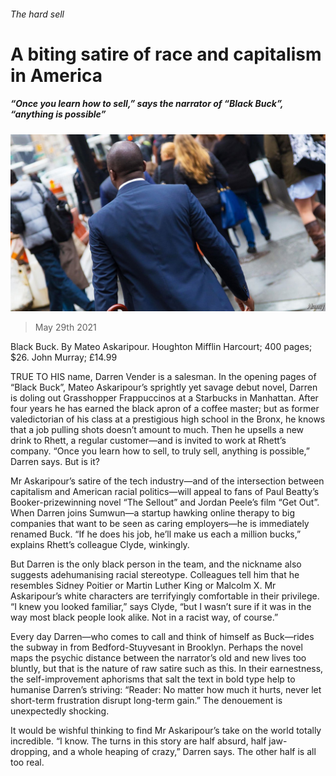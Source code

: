 ###### The hard sell

# A biting satire of race and capitalism in America 

##### “Once you learn how to sell,” says the narrator of “Black Buck”, “anything is possible” 

![image](images/20210529_BKP003_0.jpg) 

> May 29th 2021 

Black Buck. By Mateo Askaripour. Houghton Mifflin Harcourt; 400 pages; $26. John Murray; £14.99

TRUE TO HIS name, Darren Vender is a salesman. In the opening pages of “Black Buck”, Mateo Askaripour’s sprightly yet savage debut novel, Darren is doling out Grasshopper Frappuccinos at a Starbucks in Manhattan. After four years he has earned the black apron of a coffee master; but as former valedictorian of his class at a prestigious high school in the Bronx, he knows that a job pulling shots doesn’t amount to much. Then he upsells a new drink to Rhett, a regular customer—and is invited to work at Rhett’s company. “Once you learn how to sell, to truly sell, anything is possible,” Darren says. But is it?


Mr Askaripour’s satire of the tech industry—and of the intersection between capitalism and American racial politics—will appeal to fans of Paul Beatty’s Booker-prizewinning novel “The Sellout” and Jordan Peele’s film “Get Out”. When Darren joins Sumwun—a startup hawking online therapy to big companies that want to be seen as caring employers—he is immediately renamed Buck. “If he does his job, he’ll make us each a million bucks,” explains Rhett’s colleague Clyde, winkingly.

But Darren is the only black person in the team, and the nickname also suggests adehumanising racial stereotype. Colleagues tell him that he resembles Sidney Poitier or Martin Luther King or Malcolm X. Mr Askaripour’s white characters are terrifyingly comfortable in their privilege. “I knew you looked familiar,” says Clyde, “but I wasn’t sure if it was in the way most black people look alike. Not in a racist way, of course.”

Every day Darren—who comes to call and think of himself as Buck—rides the subway in from Bedford-Stuyvesant in Brooklyn. Perhaps the novel maps the psychic distance between the narrator’s old and new lives too bluntly, but that is the nature of raw satire such as this. In their earnestness, the self-improvement aphorisms that salt the text in bold type help to humanise Darren’s striving: “Reader: No matter how much it hurts, never let short-term frustration disrupt long-term gain.” The denouement is unexpectedly shocking.

It would be wishful thinking to find Mr Askaripour’s take on the world totally incredible. “I know. The turns in this story are half absurd, half jaw-dropping, and a whole heaping of crazy,” Darren says. The other half is all too real.

